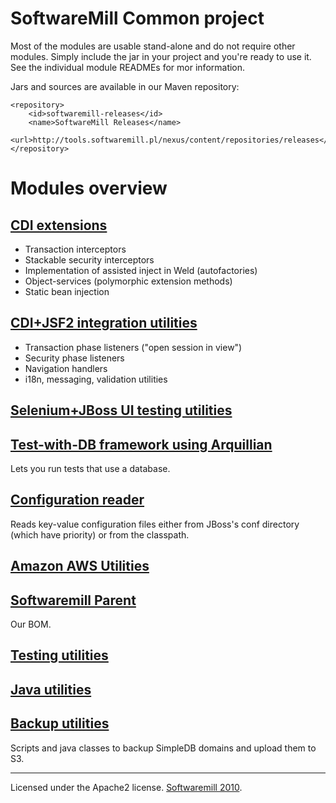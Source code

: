 # SoftwareMill Common project

Most of the modules are usable stand-alone and do not require other modules. Simply include the jar in your
project and you're ready to use it. See the individual module READMEs for mor information.

Jars and sources are available in our Maven repository:

    <repository>
        <id>softwaremill-releases</id>
        <name>SoftwareMill Releases</name>
        <url>http://tools.softwaremill.pl/nexus/content/repositories/releases</url>
    </repository>

# Modules overview

## [CDI extensions](/softwaremill/softwaremill-common/tree/master/softwaremill-cdi/)

* Transaction interceptors
* Stackable security interceptors
* Implementation of assisted inject in Weld (autofactories)
* Object-services (polymorphic extension methods)
* Static bean injection

## [CDI+JSF2 integration utilities](/softwaremill/softwaremill-common/tree/master/softwaremill-faces/)

* Transaction phase listeners ("open session in view")
* Security phase listeners
* Navigation handlers
* i18n, messaging, validation utilities

## [Selenium+JBoss UI testing utilities](/softwaremill/softwaremill-common/tree/master/softwaremill-ui-test/)

## [Test-with-DB framework using Arquillian](/softwaremill/softwaremill-common/tree/master/softwaremill-db-test/)

Lets you run tests that use a database.

## [Configuration reader](/softwaremill/softwaremill-common/tree/master/softwaremill-conf/)

Reads key-value configuration files either from JBoss's conf directory (which have priority) or from the classpath. 

## [Amazon AWS Utilities](/softwaremill/softwaremill-common/tree/master/softwaremill-sqs/)

## [Softwaremill Parent](/softwaremill/softwaremill-common/tree/master/softwaremill-parent/)

Our BOM.

## [Testing utilities](/softwaremill/softwaremill-common/tree/master/softwaremill-testing/)

## [Java utilities](/softwaremill/softwaremill-common/tree/master/softwaremill-util/)

## [Backup utilities](/softwaremill/softwaremill-common/tree/master/softwaremill-backup/)

Scripts and java classes to backup SimpleDB domains and upload them to S3.

---

Licensed under the Apache2 license. [Softwaremill 2010](http://softwaremill.eu/).